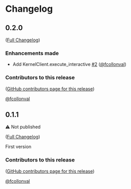 <!--
  ~ Copyright (c) 2023-2024 Datalayer, Inc.
  ~
  ~ BSD 3-Clause License
-->

# Changelog

<!-- <START NEW CHANGELOG ENTRY> -->

## 0.2.0

([Full Changelog](https://github.com/datalayer/jupyter-ai-agent/compare/v0.1.1...4752ca24a3e9d3969619ae079f275814b242d943))

### Enhancements made

- Add KernelClient.execute_interactive [#2](https://github.com/datalayer/jupyter-ai-agent/pull/2) ([@fcollonval](https://github.com/fcollonval))

### Contributors to this release

([GitHub contributors page for this release](https://github.com/datalayer/jupyter-ai-agent/graphs/contributors?from=2024-12-04&to=2024-12-04&type=c))

[@fcollonval](https://github.com/search?q=repo%3Adatalayer%2Fjupyter-ai-agent+involves%3Afcollonval+updated%3A2024-12-04..2024-12-04&type=Issues)

<!-- <END NEW CHANGELOG ENTRY> -->

## 0.1.1

:warning: Not published

([Full Changelog](https://github.com/datalayer/jupyter-ai-agent/compare/66064f9f7afe59b2450fc3a15a2e78f4eb606852))

First version

### Contributors to this release

([GitHub contributors page for this release](https://github.com/datalayer/jupyter-ai-agent/graphs/contributors?from=2024-11-27&to=2024-12-04&type=c))

[@fcollonval](https://github.com/search?q=repo%3Adatalayer%2Fjupyter-ai-agent+involves%3Afcollonval+updated%3A2024-11-27..2024-12-04&type=Issues)
